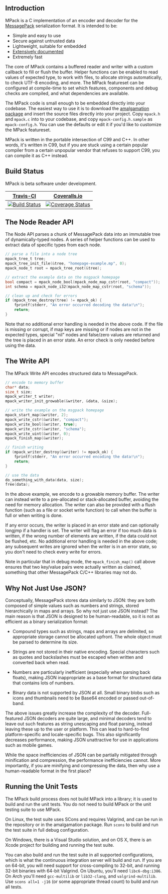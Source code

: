 ## Introduction

MPack is a C implementation of an encoder and decoder for the [MessagePack](http://msgpack.org/) serialization format. It is intended to be:

 * Simple and easy to use
 * Secure against untrusted data
 * Lightweight, suitable for embedded
 * [Extensively documented](http://ludocode.github.io/mpack/)
 * Extremely fast

The core of MPack contains a buffered reader and writer with a custom callback to fill or flush the buffer. Helper functions can be enabled to read values of expected type, to work with files, to allocate strings automatically, to check UTF-8 encoding, and more. The MPack featureset can be configured at compile-time to set which features, components and debug checks are compiled, and what dependencies are available.

The MPack code is small enough to be embedded directly into your codebase. The easiest way to use it is to download the [amalgamation package](https://github.com/ludocode/mpack/releases) and insert the source files directly into your project. Copy `mpack.h` and `mpack.c` into to your codebase, and copy `mpack-config.h.sample` as `mpack-config.h`. You can use the defaults or edit it if you'd like to customize the MPack featureset.

MPack is written in the portable intersection of C99 and C++. In other words, it's written in C99, but if you are stuck using a certain popular compiler from a certain unpopular vendor that refuses to support C99, you can compile it as C++ instead.

## Build Status

MPack is beta software under development.

| [Travis-CI](https://travis-ci.org/) | [Coveralls.io](https://coveralls.io/) |
| :-------: | :----------: |
| [![Build Status](https://travis-ci.org/ludocode/mpack.svg?branch=develop)](https://travis-ci.org/ludocode/mpack/branches) | [![Coverage Status](https://coveralls.io/repos/ludocode/mpack/badge.svg?branch=develop&service=github)](https://coveralls.io/github/ludocode/mpack?branch=develop) |

## The Node Reader API

The Node API parses a chunk of MessagePack data into an immutable tree of dynamically-typed nodes. A series of helper functions can be used to extract data of specific types from each node.

```C
// parse a file into a node tree
mpack_tree_t tree;
mpack_tree_init_file(&tree, "homepage-example.mp", 0);
mpack_node_t root = mpack_tree_root(&tree);

// extract the example data on the msgpack homepage
bool compact = mpack_node_bool(mpack_node_map_cstr(root, "compact"));
int schema = mpack_node_i32(mpack_node_map_cstr(root, "schema"));

// clean up and check for errors
if (mpack_tree_destroy(tree) != mpack_ok) {
    fprintf(stderr, "An error occurred decoding the data!\n");
    return;
}
```

Note that no additional error handling is needed in the above code. If the file is missing or corrupt, if map keys are missing or if nodes are not in the expected types, special "nil" nodes and false/zero values are returned and the tree is placed in an error state. An error check is only needed before using the data.

## The Write API

The MPack Write API encodes structured data to MessagePack.

```C
// encode to memory buffer
char* data;
size_t size;
mpack_writer_t writer;
mpack_writer_init_growable(&writer, &data, &size);

// write the example on the msgpack homepage
mpack_start_map(&writer, 2);
mpack_write_cstr(&writer, "compact");
mpack_write_bool(&writer, true);
mpack_write_cstr(&writer, "schema");
mpack_write_uint(&writer, 0);
mpack_finish_map(&writer);

// finish writing
if (mpack_writer_destroy(&writer) != mpack_ok) {
    fprintf(stderr, "An error occurred encoding the data!\n");
    return;
}

// use the data
do_something_with_data(data, size);
free(data);
```

In the above example, we encode to a growable memory buffer. The writer can instead write to a pre-allocated or stack-allocated buffer, avoiding the need for memory allocation. The writer can also be provided with a flush function (such as a file or socket write function) to call when the buffer is full or when writing is done.

If any error occurs, the writer is placed in an error state and can optionally longjmp if a handler is set. The writer will flag an error if too much data is written, if the wrong number of elements are written, if the data could not be flushed, etc. No additional error handling is needed in the above code; any subsequent writes are ignored when the writer is in an error state, so you don't need to check every write for errors.

Note in particular that in debug mode, the `mpack_finish_map()` call above ensures that two key/value pairs were actually written as claimed, something that other MessagePack C/C++ libraries may not do.

## Why Not Just Use JSON?

Conceptually, MessagePack stores data similarly to JSON: they are both composed of simple values such as numbers and strings, stored hierarchically in maps and arrays. So why not just use JSON instead? The main reason is that JSON is designed to be human-readable, so it is not as efficient as a binary serialization format:

- Compound types such as strings, maps and arrays are delimited, so appropriate storage cannot be allocated upfront. The whole object must be parsed to determine its size.

- Strings are not stored in their native encoding. Special characters such as quotes and backslashes must be escaped when written and converted back when read.

- Numbers are particularly inefficient (especially when parsing back floats), making JSON inappropriate as a base format for structured data that contains lots of numbers.

- Binary data is not supported by JSON at all. Small binary blobs such as icons and thumbnails need to be Base64 encoded or passed out-of-band.

The above issues greatly increase the complexity of the decoder. Full-featured JSON decoders are quite large, and minimal decoders tend to leave out such features as string unescaping and float parsing, instead leaving these up to the user or platform. This can lead to hard-to-find platform-specific and locale-specific bugs. This also significantly decreases performance, making JSON unattractive for use in applications such as mobile games.

While the space inefficiencies of JSON can be partially mitigated through minification and compression, the performance inefficiencies cannot. More importantly, if you are minifying and compressing the data, then why use a human-readable format in the first place?

## Running the Unit Tests

The MPack build process does not build MPack into a library; it is used to build and run the unit tests. You do not need to build MPack or the unit testing suite to use MPack.

On Linux, the test suite uses SCons and requires Valgrind, and can be run in the repository or in the amalgamation package. Run `scons` to build and run the test suite in full debug configuration.

On Windows, there is a Visual Studio solution, and on OS X, there is an Xcode project for building and running the test suite.

You can also build and run the test suite in all supported configurations, which is what the continuous integration server will build and run. If you are on 64-bit, you will need support for cross-compiling to 32-bit, and running 32-bit binaries with 64-bit Valgrind. On Ubuntu, you'll need `libc6-dbg:i386`. On Arch you'll need `gcc-multilib` or `lib32-clang`, and `valgrind-multilib`. Use `scons all=1 -j16` (or some appropriate thread count) to build and run all tests.
